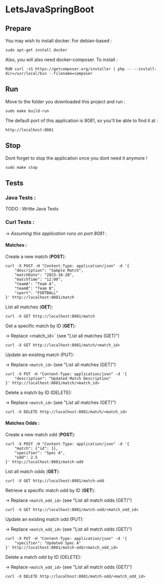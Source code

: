 # LetsJavaSpringBoot

## Prepare

You may wish to install docker. For debian-based :
```
sudo apt-get install docker
```
Also, you will also need docker-composer. To install :
```
RUN curl -sS https://getcomposer.org/installer | php -- --install-dir=/usr/local/bin --filename=composer
```

## Run
Move to the folder you downloaded this project and run :
```
sudo make build-run
```

The default port of this application is 8081, so you'll be able to find it at :
```
http://localhost:8081
```

## Stop

Dont forget to stop the application once you dont need it anymore !
```
sudo make stop
```
## Tests

### Java Tests :

TODO : Writte Java Tests

### Curl Tests :

-> *Assuming this application runs on port 8081* :

#### Matches :

Create a new match (**POST**):
```
curl -X POST -H "Content-Type: application/json" -d '{
    "description": "Sample Match",
    "matchDate": "2023-10-20",
    "matchTime": "12:00",
    "teamA": "Team A",
    "teamB": "Team B",
    "sport": "FOOTBALL"
}' http://localhost:8081/match
```


List all matches (**GET**):
```
curl -X GET http://localhost:8081/match
```

Get a specific match by ID (**GET**):

-> Replace <match_id>` (see "List all matches (GET)")
```
curl -X GET http://localhost:8081/match/<match_id>
```


Update an existing match (PUT):

-> Replace `<match_id>` (see "List all matches (GET)")
```
curl -X PUT -H "Content-Type: application/json" -d '{
    "description": "Updated Match Description"
}' http://localhost:8081/match/<match_id>
```


Delete a match by ID (DELETE):

-> Replace `<match_id>` (see "List all matches (GET)")
```
curl -X DELETE http://localhost:8081/match/<match_id>
```

#### Matches Odds :

Create a new match odd (**POST**):
```
curl -X POST -H "Content-Type: application/json" -d '{
    "match": {"id": 1},
    "specifier": "Spec A",
    "odd": 2.5
}' http://localhost:8081/match-odd
```


List all match odds (**GET**):
```
curl -X GET http://localhost:8081/match-odd
```

Retrieve a specific match odd by ID (**GET**):

-> Replace `<match_odd_id>` (see "List all match odds (GET)")
```
curl -X GET http://localhost:8081/match-odd/<match_odd_id>
```


Update an existing match odd (PUT):

-> Replace `<match_odd_id>` (see "List all match odds (GET)")
```
curl -X PUT -H "Content-Type: application/json" -d '{
    "specifier": "Updated Spec A"
}' http://localhost:8081/match-odd/<match_odd_id>
```


Delete a match odd by ID (DELETE):

-> Replace `<match_odd_id>` (see "List all match odds (GET)")
```
curl -X DELETE http://localhost:8081/match-odd/<match_odd_id>
```